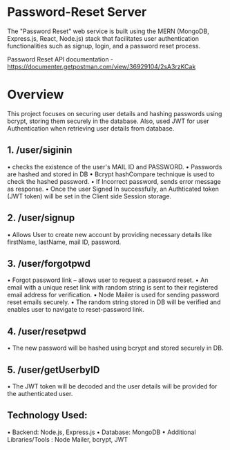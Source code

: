 # Password-Reset Server
The "Password Reset" web service is built using the MERN (MongoDB, Express.js, React, Node.js) stack that facilitates user authentication functionalities such as signup, login, and a password reset process.

Password Reset API documentation - https://documenter.getpostman.com/view/36929104/2sA3rzKCak
# Overview
This project focuses on securing user details and hashing passwords using bcrypt, storing them securely in the database. Also, used JWT for user Authentication when retrieving user details from database.

## 1.	/user/siginin 
  •	checks the existence of the user's MAIL ID and PASSWORD. 
  •	Passwords are hashed and stored in DB
  •	Bcrypt hashCompare technique is used to check the hashed password.
  •	If Incorrect password, sends error message as response.
  •	Once the user Signed In successfully, an Authticated token (JWT token) will be set in the Client side Session storage.


## 2.	/user/signup
  •	Allows User to create new account by providing necessary details like firstName, lastName, mail ID, password.

## 3.	/user/forgotpwd
  •	Forgot password link – allows user to request a password reset.
  •	An email with a unique reset link with random string is sent to their registered email address for verification. 
  •	Node Mailer is used for sending password reset emails securely.
  •	The random string stored in DB  will be verified and enables user to navigate to reset-password link.
## 4.	/user/resetpwd
  •	The new password will be hashed using bcrypt and stored securely in DB.

## 5.	/user/getUserbyID
  •	The JWT token will be decoded and the user details will be provided for the authenticated user.

## Technology Used:
  •	Backend: Node.js, Express.js
  •	Database: MongoDB
  •	Additional Libraries/Tools : Node Mailer, bcrypt, JWT
